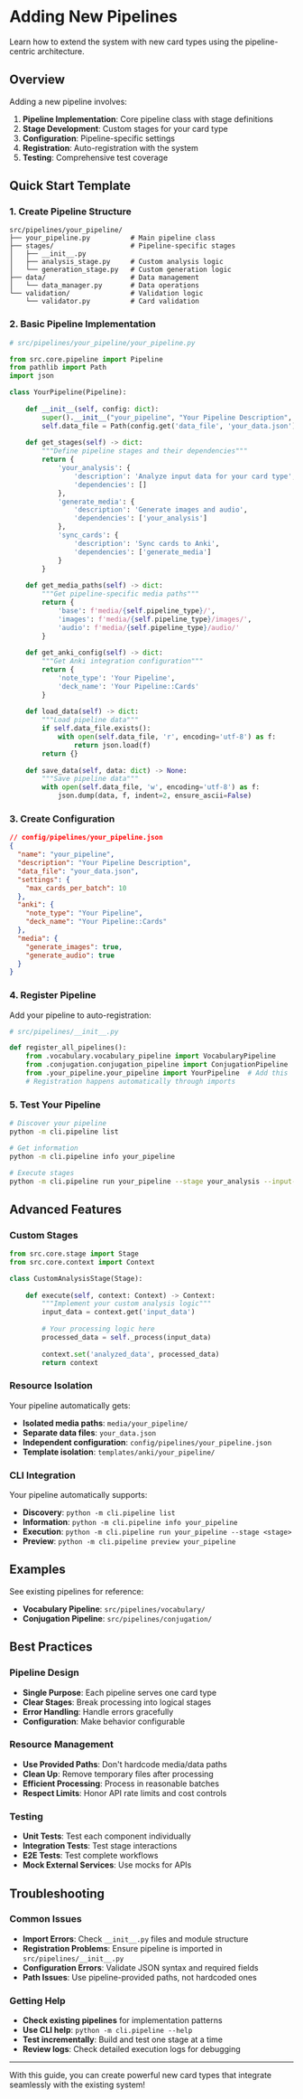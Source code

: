 # Adding New Pipelines

Learn how to extend the system with new card types using the pipeline-centric architecture.

## Overview

Adding a new pipeline involves:
1. **Pipeline Implementation**: Core pipeline class with stage definitions
2. **Stage Development**: Custom stages for your card type
3. **Configuration**: Pipeline-specific settings
4. **Registration**: Auto-registration with the system
5. **Testing**: Comprehensive test coverage

## Quick Start Template

### 1. Create Pipeline Structure

```
src/pipelines/your_pipeline/
├── your_pipeline.py          # Main pipeline class
├── stages/                   # Pipeline-specific stages
│   ├── __init__.py
│   ├── analysis_stage.py     # Custom analysis logic
│   └── generation_stage.py   # Custom generation logic
├── data/                     # Data management
│   └── data_manager.py       # Data operations
└── validation/               # Validation logic
    └── validator.py          # Card validation
```

### 2. Basic Pipeline Implementation

```python
# src/pipelines/your_pipeline/your_pipeline.py

from src.core.pipeline import Pipeline
from pathlib import Path
import json

class YourPipeline(Pipeline):
    
    def __init__(self, config: dict):
        super().__init__("your_pipeline", "Your Pipeline Description", config)
        self.data_file = Path(config.get('data_file', 'your_data.json'))
    
    def get_stages(self) -> dict:
        """Define pipeline stages and their dependencies"""
        return {
            'your_analysis': {
                'description': 'Analyze input data for your card type',
                'dependencies': []
            },
            'generate_media': {
                'description': 'Generate images and audio',
                'dependencies': ['your_analysis']
            },
            'sync_cards': {
                'description': 'Sync cards to Anki',
                'dependencies': ['generate_media']
            }
        }
    
    def get_media_paths(self) -> dict:
        """Get pipeline-specific media paths"""
        return {
            'base': f'media/{self.pipeline_type}/',
            'images': f'media/{self.pipeline_type}/images/',
            'audio': f'media/{self.pipeline_type}/audio/'
        }
    
    def get_anki_config(self) -> dict:
        """Get Anki integration configuration"""
        return {
            'note_type': 'Your Pipeline',
            'deck_name': 'Your Pipeline::Cards'
        }
    
    def load_data(self) -> dict:
        """Load pipeline data"""
        if self.data_file.exists():
            with open(self.data_file, 'r', encoding='utf-8') as f:
                return json.load(f)
        return {}
    
    def save_data(self, data: dict) -> None:
        """Save pipeline data"""
        with open(self.data_file, 'w', encoding='utf-8') as f:
            json.dump(data, f, indent=2, ensure_ascii=False)
```

### 3. Create Configuration

```json
// config/pipelines/your_pipeline.json
{
  "name": "your_pipeline",
  "description": "Your Pipeline Description",
  "data_file": "your_data.json",
  "settings": {
    "max_cards_per_batch": 10
  },
  "anki": {
    "note_type": "Your Pipeline",
    "deck_name": "Your Pipeline::Cards"
  },
  "media": {
    "generate_images": true,
    "generate_audio": true
  }
}
```

### 4. Register Pipeline

Add your pipeline to auto-registration:

```python
# src/pipelines/__init__.py

def register_all_pipelines():
    from .vocabulary.vocabulary_pipeline import VocabularyPipeline
    from .conjugation.conjugation_pipeline import ConjugationPipeline
    from .your_pipeline.your_pipeline import YourPipeline  # Add this
    # Registration happens automatically through imports
```

### 5. Test Your Pipeline

```bash
# Discover your pipeline
python -m cli.pipeline list

# Get information
python -m cli.pipeline info your_pipeline

# Execute stages
python -m cli.pipeline run your_pipeline --stage your_analysis --input-data item1,item2
```

## Advanced Features

### Custom Stages

```python
from src.core.stage import Stage
from src.core.context import Context

class CustomAnalysisStage(Stage):
    
    def execute(self, context: Context) -> Context:
        """Implement your custom analysis logic"""
        input_data = context.get('input_data')
        
        # Your processing logic here
        processed_data = self._process(input_data)
        
        context.set('analyzed_data', processed_data)
        return context
```

### Resource Isolation

Your pipeline automatically gets:
- **Isolated media paths**: `media/your_pipeline/`
- **Separate data files**: `your_data.json`
- **Independent configuration**: `config/pipelines/your_pipeline.json`
- **Template isolation**: `templates/anki/your_pipeline/`

### CLI Integration

Your pipeline automatically supports:
- **Discovery**: `python -m cli.pipeline list`
- **Information**: `python -m cli.pipeline info your_pipeline`
- **Execution**: `python -m cli.pipeline run your_pipeline --stage <stage>`
- **Preview**: `python -m cli.pipeline preview your_pipeline`

## Examples

See existing pipelines for reference:
- **Vocabulary Pipeline**: `src/pipelines/vocabulary/`
- **Conjugation Pipeline**: `src/pipelines/conjugation/`

## Best Practices

### Pipeline Design
- **Single Purpose**: Each pipeline serves one card type
- **Clear Stages**: Break processing into logical stages
- **Error Handling**: Handle errors gracefully
- **Configuration**: Make behavior configurable

### Resource Management
- **Use Provided Paths**: Don't hardcode media/data paths
- **Clean Up**: Remove temporary files after processing
- **Efficient Processing**: Process in reasonable batches
- **Respect Limits**: Honor API rate limits and cost controls

### Testing
- **Unit Tests**: Test each component individually
- **Integration Tests**: Test stage interactions
- **E2E Tests**: Test complete workflows
- **Mock External Services**: Use mocks for APIs

## Troubleshooting

### Common Issues
- **Import Errors**: Check `__init__.py` files and module structure
- **Registration Problems**: Ensure pipeline is imported in `src/pipelines/__init__.py`
- **Configuration Errors**: Validate JSON syntax and required fields
- **Path Issues**: Use pipeline-provided paths, not hardcoded ones

### Getting Help
- **Check existing pipelines** for implementation patterns
- **Use CLI help**: `python -m cli.pipeline --help`
- **Test incrementally**: Build and test one stage at a time
- **Review logs**: Check detailed execution logs for debugging

---

With this guide, you can create powerful new card types that integrate seamlessly with the existing system!